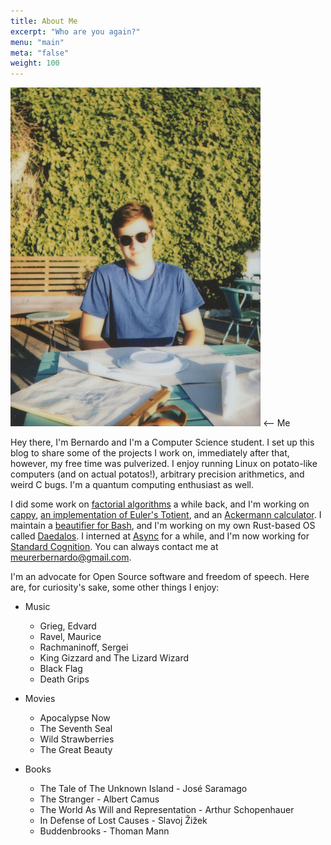 ```yaml
---
title: About Me
excerpt: "Who are you again?"
menu: "main"
meta: "false"
weight: 100
---
```



<img src="/images/me.jpg" alt="Me" style="width: 400px;"/>
⟵ Me

Hey there, I'm Bernardo and I'm a Computer Science student. I set up this blog to share
some of the projects I work on, immediately after that, however, my free time was
pulverized. I enjoy running Linux on potato-like computers (and on actual
potatos!), arbitrary precision arithmetics, and weird C bugs. I'm a quantum
computing enthusiast as well.

I did some work on [factorial algorithms][fact] a while back, and I'm working
on [cappy][cappy], [an implementation of Euler's Totient][euler], and an
[Ackermann calculator][ack]. I maintain a [beautifier for Bash][beautysh], and
I'm working on my own Rust-based OS called [Daedalos][daedalos]. I interned at
[Async][async] for a while, and I'm now working for [Standard Cognition][standard]. You can always contact me at [meurerbernardo@gmail.com](mailto://meurerbernardo@gmail.com).

I'm an advocate for Open Source software and freedom of speech. Here are, for
curiosity's sake, some other things I enjoy:

* Music
  * Grieg, Edvard
  * Ravel, Maurice
  * Rachmaninoff, Sergei
  * King Gizzard and The Lizard Wizard
  * Black Flag
  * Death Grips

* Movies
  * Apocalypse Now
  * The Seventh Seal
  * Wild Strawberries
  * The Great Beauty

* Books
  * The Tale of The Unknown Island - José Saramago
  * The Stranger - Albert Camus
  * The World As Will and Representation - Arthur Schopenhauer
  * In Defense of Lost Causes - Slavoj Žižek
  * Buddenbrooks - Thoman Mann

[fact]: http://www.luschny.de/math/factorial/SwingIntro.pdf
[cappy]: https://github.com/DanielSank/cappy
[euler]: https://github.com/bemeurer/euler-function
[ack]: https://github.com/bemeurer/multi-ackermann
[beautysh]: https://github.com/bemeurer/beautysh
[daedalos]: https://github.com/bemeurer/daedalos
[async]: http://www.stoq.com.br/
[standard]: http://standard.ai/
